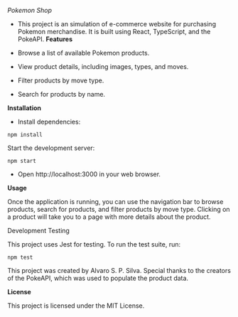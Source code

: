 *Pokemon Shop*

- This project is an simulation of e-commerce website for purchasing Pokemon merchandise. It is built using React, TypeScript, and the PokeAPI.
**Features**

- Browse a list of available Pokemon products.
- View product details, including images, types, and moves.
- Filter products by move type.
- Search for products by name.

**Installation**

- Install dependencies:

`npm install`

Start the development server:

`npm start`

- Open http://localhost:3000 in your web browser.

**Usage**

Once the application is running, you can use the navigation bar to browse products, search for products, and filter products by move type. Clicking on a product will take you to a page with more details about the product.

Development
Testing

This project uses Jest for testing. To run the test suite, run:

`npm test`

This project was created by Alvaro S. P. Silva. Special thanks to the creators of the PokeAPI, which was used to populate the product data.

**License**

This project is licensed under the MIT License.
